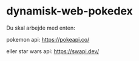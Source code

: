 # dynamisk-web-pokedex

Du skal arbejde med enten: 

pokemon api: https://pokeapi.co/

eller star wars api: https://swapi.dev/
